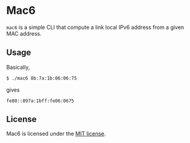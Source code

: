 # Mac6

`mac6` is a simple CLI that compute a link local IPv6 address from a given MAC address.

## Usage

Basically,

```bash
$ ./mac6 8b:7a:1b:06:06:75
```

gives

```
fe80::897a:1bff:fe06:0675
```

## License

Mac6 is licensed under the [MIT license](LICENSE.md).
